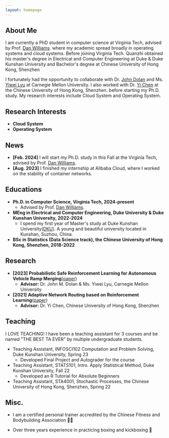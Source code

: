 ```yaml
---
layout: homepage
---
```


## About Me

I am currently a PhD student in computer science at Virginia Tech, advised by Prof. [Dan Williams](https://people.cs.vt.edu/djwillia/). where my academic spread broadly in operating systems and cloud systems. Before joining Virginia Tech. Quanzhi obtained his master's degree in Electrical and Computer Engineering at Duke & Duke Kunshan University and Bachelor's degree at Chinese University of Hong Kong, Shenzhen

I fortunately had the opportunity to collaborate with Dr. [John Dolan](https://www.ri.cmu.edu/ri-faculty/john-m-dolan/) and Ms. [Yiwei Lyu](https://www.andrew.cmu.edu/user/yiweilyu/) at Carnegie Mellon University. I also worked with Dr. [Yi Chen](https://sse.cuhk.edu.cn/en/faculty/chenyi) at the Chinese University of Hong Kong, Shenzhen. before starting my Ph.D. study. My research interests include Cloud System and Operating System.


## Research Interests

- **Cloud System**
- **Operating System** 

## News

- **[Feb. 2024]** I will start my Ph.D. study in this Fall at the Virginia Tech, advised by Prof. [Dan Williams](https://people.cs.vt.edu/djwillia/).
- **[Aug. 2023]** I finished my internship at Alibaba Cloud, where I worked on the stability of container networks.

## Educations
- **Ph.D. in Computer Science, Virginia Tech, 2024-present**
    - Advised by Prof. [Dan Williams](https://people.cs.vt.edu/djwillia/).
- **MEng in Electrical and Computer Engineering, Duke University & Duke Kunshan University, 2022-2024**
    - I spend my first year of Master's study at Duke Kunshan University([DKU](https://www.dukekunshan.edu.cn/)). A young and beautiful university located in  Kunshan, Suzhou, China. 
- **BSc in Statistics (Data Science track), the Chinese University of Hong Kong, Shenzhen, 2018-2022**

## Research
- **[2023]** **Probabilistic Safe Reinforcement Learning for Autonomous Vehicle Ramp Merging**([paper](https://riss.ri.cmu.edu/wp-content/uploads/2021/10/2021-CMU-RoboticsInstitute_SummerScholars-WorkingPapersJournal-Sized-compressed.pdf))
    - **Advisor:** Dr. John M. Dolan & Ms. Yiwei Lyu, Carnegie Mellon University
- **[2021]** **Adaptive Network Routing based on Reinforcement Learning**([paper](https://arxiv.org/abs/2107.13181))
    - **Advisor:** Dr. Yi Chen, Chinese University of Hong Kong, Shenzhen

## Teaching
I LOVE TEACHING! I have been a teaching assistant for 3 courses and be named "THE BEST TA EVER" by multiple undergraduate students.
- Teaching Assistant, INFOSCI102 Computation and Problem Solving, Duke Kunshan University, Spring 23
    - Developed Final Project and Autograder for the course
- Teaching Assistant, STATS101, Intro. Apply Statistical Method, Duke Kunshan University, Fall 22
    - Developed an R Tutorial for Absolute Beginners
- Teaching Assistant, STA4001, Stochastic Processes, the Chinese University of Hong Kong, Shenzhen, Spring 22

## Misc.
- I am a certified personal trainer accredited by the Chinese Fitness and Bodybuilding Association 🏋🏻

- Over three years experience in practicing boxing and kickboxing 🥊

<!-- {% include_relative _includes/publications.md %}

{% include_relative _includes/services.md %} -->
